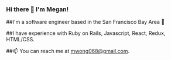 ### Hi there 👋  I'm Megan!

##I'm a software engineer based in the San Francisco Bay Area 🌉

##I have experience with Ruby on Rails, Javascript, React, Redux, HTML/CSS.

##📫  You can reach me at mwong068@gmail.com.

<!--
**mwong068/mwong068** is a ✨ _special_ ✨ repository because its `README.md` (this file) appears on your GitHub profile.

Here are some ideas to get you started:

- 🔭 I’m currently working on ...
- 🌱 I’m currently learning ...
- 👯 I’m looking to collaborate on ...
- 🤔 I’m looking for help with ...
- 💬 Ask me about ...
- 📫 How to reach me: ...
- 😄 Pronouns: ...
- ⚡ Fun fact: ...
-->
